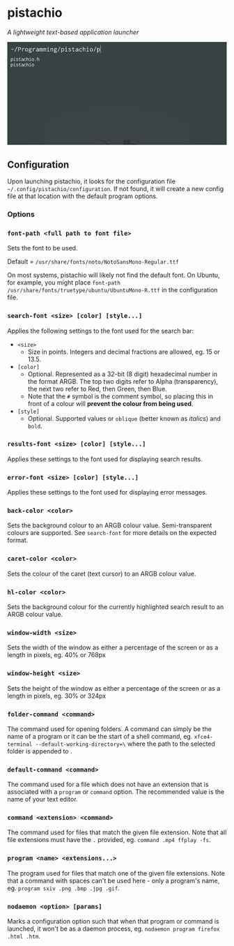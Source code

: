 # pistachio
*A lightweight text-based application launcher*

![example.png](example.png)

## Configuration
Upon launching pistachio, it looks for the configuration file `~/.config/pistachio/configuration`.
If not found, it will create a new config file at that location with the default program options.

### Options

### `font-path <full path to font file>`
Sets the font to be used.

Default = `/usr/share/fonts/noto/NotoSansMono-Regular.ttf`

On most systems, pistachio will likely not find the default font.
On Ubuntu, for example, you might place `font-path /usr/share/fonts/truetype/ubuntu/UbuntuMono-R.ttf` in the configuration file.

### `search-font <size> [color] [style...]`
Applies the following settings to the font used for the search bar:
- `<size>`
	- Size in points. Integers and decimal fractions are allowed, eg. 15 or 13.5.
- `[color]`
	- Optional. Represented as a 32-bit (8 digit) hexadecimal number in the format ARGB. The top two digits refer to Alpha (transparency), the next two refer to Red, then Green, then Blue.
	- Note that the `#` symbol is the comment symbol, so placing this in front of a colour will **prevent the colour from being used**.
- `[style]`
	- Optional. Supported values or `oblique` (better known as *italics*) and `bold`.

### `results-font <size> [color] [style...]`
Applies these settings to the font used for displaying search results.

### `error-font <size> [color] [style...]`
Applies these settings to the font used for displaying error messages.

### `back-color <color>`
Sets the background colour to an ARGB colour value. Semi-transparent colours are supported. See `search-font` for more details on the expected format.

### `caret-color <color>`
Sets the colour of the caret (text cursor) to an ARGB colour value.

### `hl-color <color>`
Sets the background colour for the currently highlighted search result to an ARGB colour value.

### `window-width <size>`
Sets the width of the window as either a percentage of the screen or as a length in pixels, eg. 40% or 768px

### `window-height <size>`
Sets the height of the window as either a percentage of the screen or as a length in pixels, eg. 30% or 324px

### `folder-command <command>`
The command used for opening folders. A command can simply be the name of a program or it can be the start of a shell command, eg. `xfce4-terminal --default-working-directory=\`
where the path to the selected folder is appended to <command>.

### `default-command <command>`
The command used for a file which does not have an extension that is associated with a `program` or `command` option. The recommended value is the name of your text editor.

### `command <extension> <command>`
The command used for files that match the given file extension. Note that all file extensions must have the `.` provided, eg. `command .mp4 ffplay -fs`.

### `program <name> <extensions...>`
The program used for files that match one of the given file extensions. Note that a command with spaces can't be used here - only a program's name, eg. `program sxiv .png .bmp .jpg .gif`.

### `nodaemon <option> [params]`
Marks a configuration option such that when that program or command is launched, it won't be as a daemon process, eg. `nodaemon program firefox .html .htm`.

